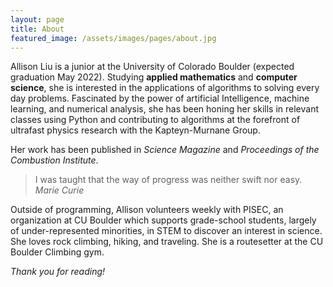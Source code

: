 ```yaml
---
layout: page
title: About
featured_image: /assets/images/pages/about.jpg
---
```


Allison Liu is a junior at the University of Colorado Boulder (expected graduation May 2022). Studying **applied mathematics** and **computer science**, she is interested in the applications of algorithms to solving every day problems. Fascinated by the power of artificial Intelligence, machine learning, and numerical analysis, she has been honing her skills in relevant classes using Python and contributing to algorithms at the forefront of ultrafast physics research with the Kapteyn-Murnane Group.

Her work has been published in *Science Magazine* and *Proceedings of the Combustion Institute*.

>I was taught that the way of progress was neither swift nor easy. <cite>Marie Curie</cite>

Outside of programming, Allison volunteers weekly with PISEC, an organization at CU Boulder which supports grade-school students, largely of under-represented minorities, in STEM to discover an interest in science. She loves rock climbing, hiking, and traveling. She is a routesetter at the CU Boulder Climbing gym.

*Thank you for reading!*